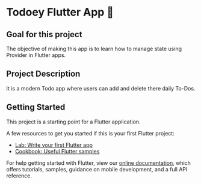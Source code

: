 # Todoey Flutter App 📝

## Goal for this project

The objective of making this app is to learn how to manage state using Provider in Flutter apps.

## Project Description

It is a modern Todo app where users can add and delete there daily To-Dos.

## Getting Started

This project is a starting point for a Flutter application.

A few resources to get you started if this is your first Flutter project:

- [Lab: Write your first Flutter app](https://flutter.dev/docs/get-started/codelab)
- [Cookbook: Useful Flutter samples](https://flutter.dev/docs/cookbook)

For help getting started with Flutter, view our
[online documentation](https://flutter.dev/docs), which offers tutorials,
samples, guidance on mobile development, and a full API reference.
